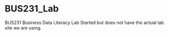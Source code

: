 # BUS231_Lab
BUS231 Business Data Literacy Lab
Started but does not have the actual lab site we are using.
